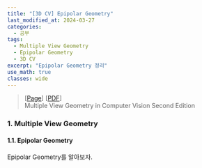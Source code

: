 ```yaml
---
title: "[3D CV] Epipolar Geometry"
last_modified_at: 2024-03-27
categories:
  - 공부
tags:
  - Multiple View Geometry
  - Epipolar Geometry
  - 3D CV
excerpt: "Epipolar Geometry 정리"
use_math: true
classes: wide
---
```


> [[Page](https://www.robots.ox.ac.uk/~vgg/hzbook/)] [[PDF](https://www.r-5.org/files/books/computers/algo-list/image-processing/vision/Richard_Hartley_Andrew_Zisserman-Multiple_View_Geometry_in_Computer_Vision-EN.pdf)]  
> Multiple View Geometry in Computer Vision Second Edition

### 1. Multiple View Geometry
#### 1.1. Epipolar Geometry

Epipolar Geometry를 알아보자.
